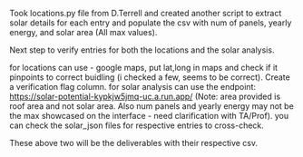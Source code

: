 Took locations.py file from D.Terrell and created another script to extract solar details for each entry and populate the csv with num of panels, yearly energy, and solar area (All max values).

Next step to verify entries for both the locations and the solar analysis.

for locations can use - google maps, put lat,long in maps and check if it pinpoints to correct buidling (i checked a few, seems to be correct). Create a verification flag column.
for solar analysis can use the endpoint: https://solar-potential-kypkjw5jmq-uc.a.run.app/ (Note: area provided is roof area and not solar area. Also num panels and yearly energy may not be the max showcased on the interface - need clarification with TA/Prof). you can check the solar_json files for respective entries to cross-check.

These above two will be the deliverables with their respective csv.
